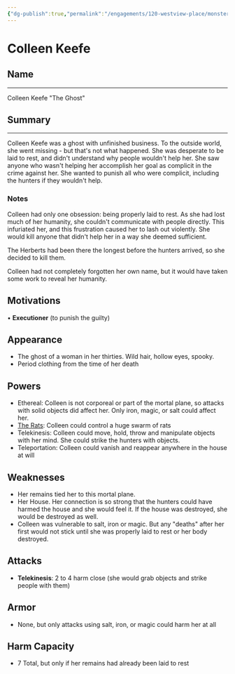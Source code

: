 ```yaml
---
{"dg-publish":true,"permalink":"/engagements/120-westview-place/monster/colleen-keefe/","noteIcon":"","created":"2024-08-16T16:47:12.000-04:00","updated":"2025-01-07T22:40:27.866-05:00"}
---
```


# Colleen Keefe

## Name
---- 
Colleen Keefe
"The Ghost"

## Summary
---
Colleen Keefe was a ghost with unfinished business. To the outside world, she went missing - but that's not what happened. She was desperate to be laid to rest, and didn't understand why people wouldn't help her. She saw anyone who wasn't helping her accomplish her goal as complicit in the crime against her. She wanted to punish all who were complicit, including the hunters if they wouldn't help.


### Notes
Colleen had only one obsession: being properly laid to rest. As she had lost much of her humanity, she couldn't communicate with people directly. This infuriated her, and this frustration caused her to lash out violently.  She would kill anyone that didn't help her in a way she deemed sufficient. 

The Herberts had been there the longest before the hunters arrived, so she decided to kill them.

Colleen had not completely forgotten her own name, but it would have taken some work to reveal her humanity.

## Motivations
• **Executioner** (to punish the guilty)

## Appearance
- The ghost of a woman in her thirties. Wild hair, hollow eyes, spooky.
- Period clothing from the time of her death

## Powers
- Ethereal: Colleen is not corporeal or part of the mortal plane, so attacks with solid objects did affect her. Only iron, magic, or salt could affect her.
- [The Rats](../Minions/The%20Rats.md): Colleen could control a huge swarm of rats
- Telekinesis: Colleen could move, hold, throw and manipulate objects with her mind. She could strike the hunters with objects.
- Teleportation: Colleen could vanish and reappear anywhere in the house at will

## Weaknesses
- Her remains tied her to this mortal plane. 
- Her House. Her connection is so strong that the hunters could have harmed the house and she would feel it. If the house was destroyed, she would be destroyed as well.
- Colleen was vulnerable to salt, iron or magic. But any "deaths" after her first would not stick until she was properly laid to rest or her body destroyed. 

## Attacks
- **Telekinesis**: 2 to 4 harm close (she would grab objects and strike people with them)
## Armor
- None, but only attacks using salt, iron, or magic could harm her at all

## Harm Capacity
- 7 Total, but only if her remains had already been laid to rest




